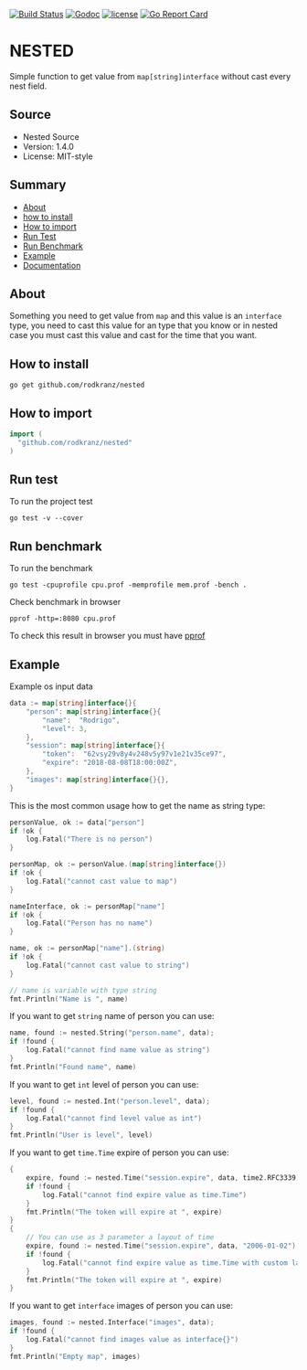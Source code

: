 [![Build Status](https://travis-ci.org/rodkranz/nested.svg?branch=master)](https://travis-ci.org/rodkranz/nested)
[![Godoc](http://img.shields.io/badge/godoc-reference-blue.svg?style=flat)](https://godoc.org/github.com/rodkranz/nested)
[![license](http://img.shields.io/badge/license-MIT-red.svg?style=flat)](https://raw.githubusercontent.com/rodkranz/nested/master/LICENSE)
[![Go Report Card](https://goreportcard.com/badge/github.com/rodkranz/nested)](https://goreportcard.com/report/github.com/rodkranz/nested)
 
# NESTED

Simple function to get value from `map[string]interface` without cast every nest field.

## Source ##

* Nested Source
* Version: 1.4.0
* License: MIT-style

## Summary ##

 * [About](#about) 
 * [how to install](#how-to-install) 
 * [How to import](#how-to-import) 
 * [Run Test](#run-test) 
 * [Run Benchmark](#run-benchmark) 
 * [Example](#example) 
 * [Documentation](https://godoc.org/github.com/rodkranz/nested) 


## About ##

Something you need to get value from `map` and this value is an `interface` type, you need to cast this value 
for an type that you know or in nested case you must cast this value and cast for the time that you want.   

## How to install ##

```shell
go get github.com/rodkranz/nested
```

## How to import ##

```go
import (
  "github.com/rodkranz/nested"
)
```

## Run test ##
To run the project test

```shell
go test -v --cover
```

## Run benchmark ##
To run the benchmark 

```shell
go test -cpuprofile cpu.prof -memprofile mem.prof -bench .
```

Check benchmark in browser                         
```$shell
pprof -http=:8080 cpu.prof
```

To check this result in browser you must have [pprof](https://github.com/google/pprof)

## Example ## 

Example os input data 
```go
data := map[string]interface{}{
    "person": map[string]interface{}{
        "name":  "Rodrigo",
        "level": 3,
    },
    "session": map[string]interface{}{
        "token":  "62vsy29v8y4v248v5y97v1e21v35ce97",
        "expire": "2018-08-08T18:00:00Z",
    },
    "images": map[string]interface{}{},
}
```

This is the most common usage how to get the name as string type: 
```go
personValue, ok := data["person"]
if !ok {
    log.Fatal("There is no person")
}

personMap, ok := personValue.(map[string]interface{})
if !ok {
    log.Fatal("cannot cast value to map")
}

nameInterface, ok := personMap["name"]
if !ok {
    log.Fatal("Person has no name")
}

name, ok := personMap["name"].(string)
if !ok {
    log.Fatal("cannot cast value to string")
}

// name is variable with type string 
fmt.Println("Name is ", name)
``` 

If you want to get `string` name of person you can use: 
```go
name, found := nested.String("person.name", data); 
if !found {
	log.Fatal("cannot find name value as string")
}
fmt.Println("Found name", name)
```

If you want to get `int` level of person you can use:
```go
level, found := nested.Int("person.level", data); 
if !found {
    log.Fatal("cannot find level value as int")
}
fmt.Println("User is level", level)
```

If you want to get `time.Time` expire of person you can use:
```go
{
	expire, found := nested.Time("session.expire", data, time2.RFC3339); 
	if !found {
		log.Fatal("cannot find expire value as time.Time")
	}
	fmt.Println("The token will expire at ", expire)
}
{
	// You can use as 3 parameter a layout of time
	expire, found := nested.Time("session.expire", data, "2006-01-02"); 
	if !found {
	    log.Fatal("cannot find expire value as time.Time with custom layout")
	}
	fmt.Println("The token will expire at ", expire)
}
```

If you want to get `interface` images of person you can use:
```go
images, found := nested.Interface("images", data); 
if !found {
	log.Fatal("cannot find images value as interface{}")
}
fmt.Println("Empty map", images)
```
